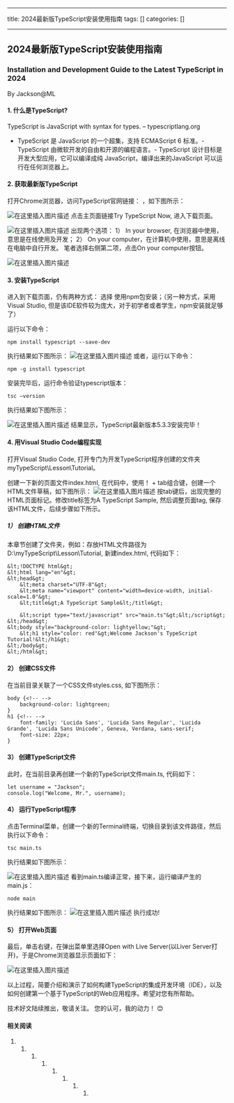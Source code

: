 
--- 
title:  2024最新版TypeScript安装使用指南 
tags: []
categories: [] 

---
## 2024最新版TypeScript安装使用指南

### Installation and Development Guide to the Latest TypeScript in 2024

By Jackson@ML

#### 1. 什么是TypeScript?

>  
 TypeScript is JavaScript with syntax for types. – typescriptlang.org 

- TypeScript 是 JavaScript 的一个超集，支持 ECMAScript 6 标准。- TypeScript 由微软开发的自由和开源的编程语言。- TypeScript 设计目标是开发大型应用，它可以编译成纯 JavaScript，编译出来的JavaScript 可以运行在任何浏览器上。
#### 2. 获取最新版TypeScript

打开Chrome浏览器，访问TypeScript官网链接： ，如下图所示：

<img src="https://img-blog.csdnimg.cn/direct/d65d879b994544029c5f7bdbb0fabb5a.png" alt="在这里插入图片描述"> 点击主页面链接Try TypeScript Now, 进入下载页面。

<img src="https://img-blog.csdnimg.cn/direct/b0efd8bca38646ff802526c461d480ef.png" alt="在这里插入图片描述"> 出现两个选项： 1） In your browser, 在浏览器中使用，意思是在线使用及开发； 2） On your computer，在计算机中使用，意思是离线在电脑中自行开发。 笔者选择右侧第二项，点击On your computer按钮。

<img src="https://img-blog.csdnimg.cn/direct/23728d89f9e8422d9c8ec846466d3e51.png" alt="在这里插入图片描述">

#### 3. 安装TypeScript

进入到下载页面，仍有两种方式： 选择 使用npm包安装；（另一种方式，采用Visual Studio, 但是该IDE软件较为庞大，对于初学者或者学生，npm安装就足够了）

运行以下命令：

```
npm install typescript --save-dev

```

执行结果如下图所示： <img src="https://img-blog.csdnimg.cn/direct/2767c021b2c24305837671d4e6e96285.png" alt="在这里插入图片描述"> 或者，运行以下命令：

```
npm -g install typescript

```

安装完毕后，运行命令验证typescript版本：

```
tsc –version

```

执行结果如下图所示：

<img src="https://img-blog.csdnimg.cn/direct/8866fc363404400fae04e58d2cc914f3.png" alt="在这里插入图片描述"> 结果显示，TypeScript最新版本5.3.3安装完毕！

#### 4. 用Visual Studio Code编程实现

打开Visual Studio Code, 打开专门为开发TypeScript程序创建的文件夹myTypeScript\Lesson\Tutorial。

创建一下新的页面文件index.html, 在代码中，使用！ + tab组合键，创建一个HTML文件草稿，如下图所示： <img src="https://img-blog.csdnimg.cn/direct/cce47b45afe941fd94d95253304ac5d4.png" alt="在这里插入图片描述"> 按tab键后，出现完整的HTML页面标记。修改title标签为A TypeScript Sample, 然后调整页面tag, 保存该HTML文件，后续步骤如下所示。

##### 1） 创建HTML文件

本章节创建了文件夹，例如：存放HTML文件路径为 D:\myTypeScript\Lesson\Tutorial, 新建index.html, 代码如下：

```
&lt;!DOCTYPE html&gt;
&lt;html lang="en"&gt;
&lt;head&gt;
    &lt;meta charset="UTF-8"&gt;
    &lt;meta name="viewport" content="width=device-width, initial-scale=1.0"&gt;
    &lt;title&gt;A TypeScript Sample&lt;/title&gt;
     
    &lt;script type="text/javascript" src="main.ts"&gt;&lt;/script&gt;
&lt;/head&gt;
&lt;body style="background-color: lightyellow;"&gt;
    &lt;h1 style="color: red"&gt;Welcome Jackson's TypeScript Tutorial!&lt;/h1&gt;    
&lt;/body&gt;
&lt;/html&gt;

```

#### 2） 创建CSS文件

在当前目录关联了一个CSS文件styles.css, 如下图所示：

```
body {<!-- -->
    background-color: lightgreen;
}
h1 {<!-- -->
    font-family: 'Lucida Sans', 'Lucida Sans Regular', 'Lucida Grande', 'Lucida Sans Unicode', Geneva, Verdana, sans-serif;
    font-size: 22px;
}

```

#### 3） 创建TypeScript文件

此时，在当前目录再创建一个新的TypeScript文件main.ts, 代码如下：

```
let username = "Jackson";
console.log("Welcome, Mr.", username);

```

#### 4） 运行TypeScript程序

点击Terminal菜单，创建一个新的Terminal终端，切换目录到该文件路径，然后执行以下命令：

```
tsc main.ts

```

执行结果如下图所示：

<img src="https://img-blog.csdnimg.cn/direct/c53ca8375f7348c397ce5aac5a7d2b4b.png" alt="在这里插入图片描述"> 看到main.ts编译正常，接下来，运行编译产生的main.js：

```
node main

```

执行结果如下图所示： <img src="https://img-blog.csdnimg.cn/direct/4d44ac87498b4d8396be83ccafd16cb2.png" alt="在这里插入图片描述"> 执行成功!

#### 5） 打开Web页面

最后，单击右键，在弹出菜单里选择Open with Live Server(以Liver Server打开)，于是Chrome浏览器显示页面如下：

<img src="https://img-blog.csdnimg.cn/direct/af01628d35b04b5b940a6e1a8af0dfb5.png" alt="在这里插入图片描述">

以上过程，简要介绍和演示了如何构建TypeScript的集成开发环境（IDE），以及如何创建第一个基于TypeScript的Web应用程序。希望对您有所帮助。

技术好文陆续推出，敬请关注。 您的认可，我的动力！ 😊

#### 相关阅读
1. 1. 1. 1. 1. 1. 1. 1. 